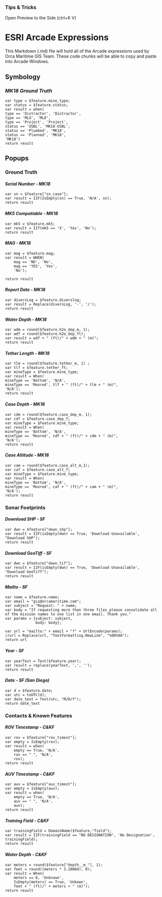 ### Tips & Tricks

Open Preview to the Side (ctrl+K V)

# **ESRI Arcade Expressions**

This Markdown (.md) file will hold all of the Arcade expressions used by Orca Maritime GIS Team.
These code chunks will be able to copy and paste into Arcade Windows.

## **Symbology**

### *MK18 Ground Truth* 

```
var type = $feature.mine_type;
var status = $feature.status;
var result = when(
type == 'Distractor', 'Distractor',
type == 'MLO', 'MLO', 
type == 'Project', 'Project',
status == 'USBL', 'MK18-USBL',
status == 'Plumbed', 'MK18',
status == 'Planned', 'MK18',
'MK18')
return result
```

## **Popups**

### Ground Truth


#### *Serial Number - MK18*
```
var sn = $feature["sn_case"];
var result = IIF(IsEmpty(sn) == True, 'N/A', sn);
return result
```

#### *MK5 Compatiable - MK18*
```
var mk5 = $feature.mk5;
var result = IIf(mk5 == 'X', 'Yes', 'No');
return result
```

#### *MAG - MK18*
```
var mag = $feature.mag;
var result = WHEN(
    mag == 'NO', 'No',
    mag == 'YES', 'Yes',
    'No');
    
return result
```

#### *Report Date - MK18*
```
var diversLog = $feature.diverslog;
var result = Replace(diversLog, '-', '/');
return result
```

#### *Water Depth - MK18*
```
var wdm = round($feature.h2o_dep_m, 1);
var wdf = round($feature.h2o_dep_ft);
var result = wdf + " (ft)/" + wdm + " (m)";
return result
```

#### *Tether Length - MK18*
```
var tlm = round($feature.tether_m, 1) ;
var tlf = $feature.tether_ft;
var mineType = $feature.mine_type;
var result = When(
mineType == 'Bottom', 'N/A',
mineType == 'Moored', tlf + " (ft)/" + tlm + " (m)",
'N/A');
return result
```

#### *Case Depth - MK18*
```
var cdm = round($feature.case_dep_m, 1);
var cdf = $feature.case_dep_f;
var mineType = $feature.mine_type;
var result = When(
mineType == 'Bottom', 'N/A',
mineType == 'Moored', cdf + " (ft)/" + cdm + " (m)",
'N/A');
return result
```

#### *Case Altitude - MK18*
```
var cam = round($feature.case_alt_m,1);
var caf = $feature.case_alt_f;
var mineType = $feature.mine_type;
var result = When(
mineType == 'Bottom', 'N/A',
mineType == 'Moored', caf + " (ft)/" + cam + " (m)",
'N/A');
return result
```

### Sonar Footprints

#### *Download SHP - SF*
```
var dwn = $feature["down_shp"];
var result = IIF(isEmpty(dwn) == True, 'Download Unavailable', "Download SHP");
return result
```

#### *Download GeoTiff - SF*
```
var dwn = $feature["down_tif"];
var result = IIF(isEmpty(dwn) == True, 'Download Unavailable', "Download GeoTiff");
return result
```

#### *Mailto - SF*
```
var name = $feature.name;
var email = "gis@orcamaritime.com";
var subject = "Request: " + name;
var body = "If requesting more than three files please consolidate all of the mission names to one list in one email. Thank you."
var params = {subject: subject,
              body: body};

var url = "mailto:" + email + "?" + UrlEncode(params);
//url = Replace(url, "TextFormatting.NewLine", "%0D%0A");
return url
```

#### *Year - SF*
```
var yearText = Text($feature.year);
var result = replace(yearText, ',', '');
return result
```

#### *Date - SF (San Diego)*
```
var d = $feature.date;
var utc = toUTC(d);
var date_text = Text(utc, "M/D/Y");
return date_text
```

### Contacts & Known Features

#### *ROV Timestamp - C&KF*
```
var rov = $feature["rov_timest"];
var empty = IsEmpty(rov);
var result = when(
    empty == True, 'N/A',
    rov == " ", 'N/A',
    rov);
return result
```

#### *AUV Timestamp - C&KF*
```
var auv = $feature["auv_timest"];
var empty = IsEmpty(auv);
var result = when(
    empty == True, 'N/A',
    auv == " ", 'N/A',
    auv);
return result
```

#### *Training Field - C&KF*
```
var trainingField = DomainName($feature,"field");
var result = IIF(trainingField == "NO DESIGNATION", 'No Designation', trainingField);
return result
```

#### *Water Depth - C&KF*
```
var meters = round($feature["depth__m_"], 1);
var feet = round((meters * 3.28084), 0);
var result = When(
    meters == 0, 'Unknown',
    IsEmpty(meters) == True, 'Unkown',
    feet + " (ft)/" + meters + " (m)");
return result
```
